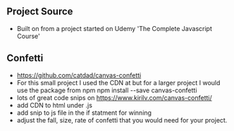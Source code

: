 ## Project Source
 - Built on from a project started on Udemy 'The Complete Javascript Course' 
## Confetti 
- https://github.com/catdad/canvas-confetti
- For this small project I used the CDN at <script src="https://cdn.jsdelivr.net/npm/canvas-confetti@1.4.0/dist/confetti.browser.min.js"></script>
but for a larger project I would use the package from npm npm install --save canvas-confetti
- lots of great code snips on https://www.kirilv.com/canvas-confetti/
 - add CDN to html under .js
 - add snip to js file in the if statment for winning
 - adjust the fall, size, rate of confetti that you would need for your project.

